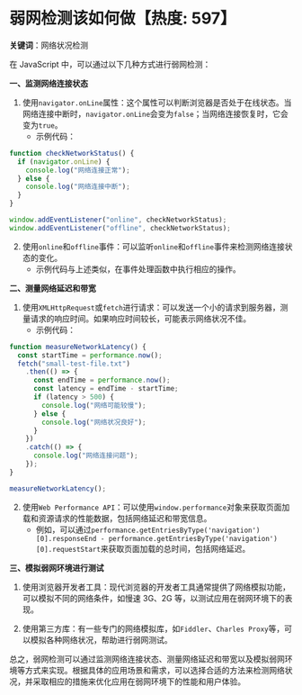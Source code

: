 # 弱网检测该如何做【热度: 597】

**关键词**：网络状况检测

在 JavaScript 中，可以通过以下几种方式进行弱网检测：

**一、监测网络连接状态**

1. 使用`navigator.onLine`属性：这个属性可以判断浏览器是否处于在线状态。当网络连接中断时，`navigator.onLine`会变为`false`；当网络连接恢复时，它会变为`true`。
   - 示例代码：

```javascript
function checkNetworkStatus() {
  if (navigator.onLine) {
    console.log("网络连接正常");
  } else {
    console.log("网络连接中断");
  }
}

window.addEventListener("online", checkNetworkStatus);
window.addEventListener("offline", checkNetworkStatus);
```

2. 使用`online`和`offline`事件：可以监听`online`和`offline`事件来检测网络连接状态的变化。
   - 示例代码与上述类似，在事件处理函数中执行相应的操作。

**二、测量网络延迟和带宽**

1. 使用`XMLHttpRequest`或`fetch`进行请求：可以发送一个小的请求到服务器，测量请求的响应时间。如果响应时间较长，可能表示网络状况不佳。
   - 示例代码：

```javascript
function measureNetworkLatency() {
  const startTime = performance.now();
  fetch("small-test-file.txt")
    .then(() => {
      const endTime = performance.now();
      const latency = endTime - startTime;
      if (latency > 500) {
        console.log("网络可能较慢");
      } else {
        console.log("网络状况良好");
      }
    })
    .catch(() => {
      console.log("网络连接问题");
    });
}

measureNetworkLatency();
```

2. 使用`Web Performance API`：可以使用`window.performance`对象来获取页面加载和资源请求的性能数据，包括网络延迟和带宽信息。
   - 例如，可以通过`performance.getEntriesByType('navigation')[0].responseEnd - performance.getEntriesByType('navigation')[0].requestStart`来获取页面加载的总时间，包括网络延迟。

**三、模拟弱网环境进行测试**

1. 使用浏览器开发者工具：现代浏览器的开发者工具通常提供了网络模拟功能，可以模拟不同的网络条件，如慢速 3G、2G 等，以测试应用在弱网环境下的表现。

2. 使用第三方库：有一些专门的网络模拟库，如`Fiddler`、`Charles Proxy`等，可以模拟各种网络状况，帮助进行弱网测试。

总之，弱网检测可以通过监测网络连接状态、测量网络延迟和带宽以及模拟弱网环境等方式来实现。根据具体的应用场景和需求，可以选择合适的方法来检测网络状况，并采取相应的措施来优化应用在弱网环境下的性能和用户体验。
